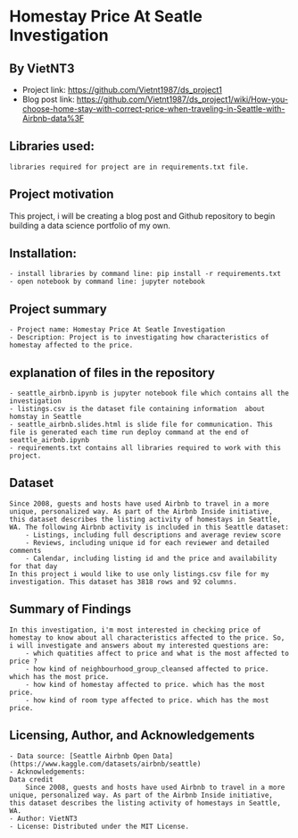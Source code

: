 # Homestay Price At Seatle Investigation
## By VietNT3

- Project link: https://github.com/Vietnt1987/ds_project1
- Blog post link: https://github.com/Vietnt1987/ds_project1/wiki/How-you-choose-home-stay-with-correct-price-when-traveling-in-Seattle-with-Airbnb-data%3F

## Libraries used:
    libraries required for project are in requirements.txt file.
    
## Project motivation
This project, i will be creating a blog post and Github repository to begin building a data science portfolio of my own. 

## Installation:
    - install libraries by command line: pip install -r requirements.txt
    - open notebook by command line: jupyter notebook

## Project summary
    - Project name: Homestay Price At Seatle Investigation
    - Description: Project is to investigating how characteristics of homestay affected to the price.

## explanation of files in the repository
    - seattle_airbnb.ipynb is jupyter notebook file which contains all the investigation
    - listings.csv is the dataset file containing information  about homstay in Seattle
    - seattle_airbnb.slides.html is slide file for communication. This file is generated each time run deploy command at the end of seattle_airbnb.ipynb
    - requirements.txt contains all libraries required to work with this project.

## Dataset
    Since 2008, guests and hosts have used Airbnb to travel in a more unique, personalized way. As part of the Airbnb Inside initiative, this dataset describes the listing activity of homestays in Seattle, WA. The following Airbnb activity is included in this Seattle dataset:
        - Listings, including full descriptions and average review score
        - Reviews, including unique id for each reviewer and detailed comments
        - Calendar, including listing id and the price and availability for that day
    In this project i would like to use only listings.csv file for my investigation. This dataset has 3818 rows and 92 columns.


## Summary of Findings
    In this investigation, i'm most interested in checking price of homestay to know about all characteristics affected to the price. So, i will investigate and answers about my interested questions are:
        - which quatities affect to price and what is the most affected to price ?
        - how kind of neighbourhood_group_cleansed affected to price. which has the most price.
        - how kind of homestay affected to price. which has the most price.
        - how kind of room type affected to price. which has the most price.

## Licensing, Author, and Acknowledgements
    - Data source: [Seattle Airbnb Open Data](https://www.kaggle.com/datasets/airbnb/seattle)
    - Acknowledgements:
    Data credit
        Since 2008, guests and hosts have used Airbnb to travel in a more unique, personalized way. As part of the Airbnb Inside initiative, this dataset describes the listing activity of homestays in Seattle, WA.
    - Author: VietNT3
    - License: Distributed under the MIT License.
